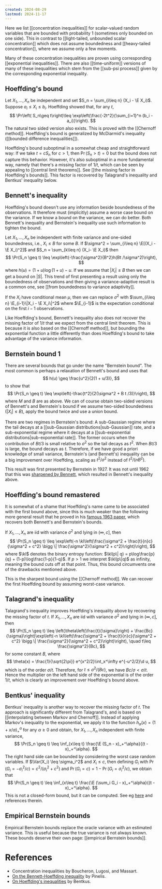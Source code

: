 ```yaml
---
created: 2024-08-29
lastmod: 2024-11-17
---
```


Here we list [[concentration inequalities]] for scalar-valued random variables that are bounded with probability 1 (sometimes only bounded on one side). This in contrast to [[light-tailed, unbounded scalar concentration]] which does not assume boundedness and [[heavy-tailed concentration]], where we assume only a few moments. 

Many of these concentration inequalities are proven using corresponding [[exponential inequalities]]. There are also [[time-uniform]] versions of many of these inequalities which stem from the [[sub-psi process]] given by the corresponding exponential inequality. 

## Hoeffding's bound 
Let $X_1,\dots,X_n$ be independent and set $S_n = \sum_{i\leq n} (X_i - \E X_i)$. Suppose $a_i\leq X_i\leq b_i$. Hoeffding showed that, for any $t$,  
$$
\Pr\left( S_n\geq t\right)\leq \exp\left(\frac{-2t^2}{\sum_{i=1}^n (b_i - a_i)}\right).
$$
The natural two sided version also exists. This is proved with the [[Chernoff method]]. Hoeffding's bound is generalized by McDiarmid's inequality ([[bounded difference inequalities]]). 

Hoeffding's bound suboptimal in a somewhat cheap and straightforward way: If we take $t = cS_n$ for $c>1$, then $\Pr(S_n > t) = 0$ but the bound does not capture this behavior. However, it's also suboptimal in a more fundamental way, namely that there's a missing factor of $1/t$, which can be seen by appealing to [[central limit theorems]]. See [[the missing factor in Hoeffding's bounds]]. This factor is recovered by Talagrand's inequality and Bentkus' inequality below.

## Bennett's inequality 
Hoeffding's bound doesn't use any information beside boundedness of the observations. It therefore must (implicitly) assume a worse case bound on the variance. If we know a bound on the variance, we can do better. Both Bennett's inequality and Bernstein's inequality use such information to tighten the bound. 

Let $X_1,\dots,X_n$ be independent with finite variance and one-sided boundedness, i.e., $X_i\leq B$ for some $B$. If $\sigma^2 = \sum_{i\leq n} \E[(X_i - \E X_i)^2]$ and $S_n = \sum_{k\leq n} (X_i- \E X_i)$ then 
$$
\Pr(S_n \geq t) \leq \exp\left(-\frac{\sigma^2}{B^2}h(Bt /\sigma^2)\right),
$$
where $h(u) = ( 1 + u )\log(1 + u) - u$. If we assume that $|X_i|\leq B$ then we can get a bound on $|S|$. This trend of first presenting a result using only the boundedness of observations and then giving a variance-adaptive result is a common one, see [[from boundedness to variance adaptivity]]. 

If the $X_i$ have conditional mean $\mu$, then we can replace $\sigma^2$ with $\sum_{i\leq n} \E_{i-1}\|X_i - \E X_i\|^2$ where $\E_{i-1}$ is the expectation conditional on the first $i-1$ observations. 

Like Hoeffding's bound, Bennett's inequality also does not recover the missing factor of $1/t$ that we expect from the central limit theorem. This is because it is also based on the [[Chernoff method]], but bounding the exponential function a little differently than does Hoeffding's bound to take advantage of the variance information. 

## Bernstein bound 1 
There are several bounds that go under the name "Bernstein bound". The most common is perhaps a relaxation of Bennett's bound and uses that 
$$
h(u) \geq \frac{u^2}{2(1 + u/3)},
$$
to show that 
$$
\Pr(S_n \geq t) \leq \exp\left(-\frac{t^2}{2(\sigma^2 + B t /3)}\right),
$$
where $M$ and $B$ are as above. We can of course obtain two-sided versions of Bennett's and Bernstein's bound if we assume two-sided boundedness ($|X_i|\leq B$), apply the bound twice and use a union bound. 

There are two regimes in Bernstein's bound: A sub-Gaussian regime where the tail decays at a [[sub-Gaussian distributions|sub-Gaussian]] rate, and a sub-exponential regime where it decays at a [[sub-exponential distributions|sub-exponential rate]]. The former occurs when the contribution of $B t/3$ is small relative to $\sigma^2$ so the tail decays as $t^2$. When $B t/3$ is large, the bound decays as $t$. Therefore, if we have good a priori knowledge of small variance, Bernstein's (and Bennett's) inequality can be a big improvement over Hoeffding, scaling as $t^2/\sigma^2$ instead of $t^2/(nB^2)$.  

This result was first presented by Bernstein in 1927. It was not until 1962 that this was [sharpened by Bennett](https://www.tandfonline.com/doi/abs/10.1080/01621459.1962.10482149), which resulted in Bennett's inequality above.  

## Hoeffding's bound remastered 
It is somewhat of a shame that Hoeffding's name came to be associated with the first bound above, since this is much weaker than the following more general result that he proved in his [famous 1963 paper](https://www.jstor.org/stable/2282952), which recovers both Bennett's and Bernstein's bounds. 

If $X_1,\dots,X_n$ are iid with variance $\sigma^2$ and lying in $(\infty, c]$, then 
$$
\Pr(S_n \geq t) \leq \exp\left(-n \kl\left(\frac{\sigma^2 + \frac{t}{n}c}{\sigma^2 + c^2} \bigg \| \frac{\sigma^2}{\sigma^2 + c^2}\right)\right), 
$$
where $\kl$ denotes the binary entropy function: $\kl(p\| q) = p\log\frac{p}{q} + (1-p)\log\frac{1-p}{1-q}$. If $p>1$ we interpret $\kl(p\|q)$ as infinity, meaning the bound cuts off at that point. Thus, this bound circumvents one of the drawbacks mentioned above. 

This is the sharpest bound using the [[Chernoff method]]. We can recover the first Hoeffding bound by assuming worst-case variance. 

## Talagrand's inequality 
Talagrand's inequality improves Hoeffding's inequality above by recovering the missing factor of $t$. If $X_1,\dots,X_n$ are iid with variance $\sigma^2$ and lying in $(\infty, c]$, then 
$$
\Pr(S_n \geq t) \leq \left(\theta\left(\frac{t}{\sigma}\right) + \frac{Bc}{\sigma}\right)\exp\left(-n \kl\left(\frac{\sigma^2 + \frac{t}{n}c}{\sigma^2 + c^2} \bigg \| \frac{\sigma^2}{\sigma^2 + c^2}\right)\right), \quad t\leq \frac{\sigma^2}{Bc},
$$
for some constant $B$, where 
$$
\theta(x) = \frac{1}{\sqrt{2\pi}} e^{x^2/2}\int_x^\infty e^{-u^2/2}\d u,
$$
which is of the order $\sigma/t$. Therefore, for $t\leq \sigma^2/(Bc)$, we have $Bc/\sigma<\sigma/t$. Hence the multiplier on the left hand side of the exponential is of the order $1/t$, which is clearly an improvement over Hoeffding's bound above. 

## Bentkus' inequality 
Bentkus' inequality is another way to recover the missing factor of $t$. The approach is significantly different from Talagrand's, and is based on [[interpolating between Markov and Chernoff]]. Instead of applying Markov's inequality to the exponential, we apply it to the function $h_\alpha(x) = ( 1 + x/\alpha)_+^\alpha$ for any $\alpha \geq 0$ and obtain, for $X_1,\dots,X_n$ independent with finite variance, 
$$
\Pr(S_n \geq t) \leq \inf_{x\leq t} \frac{\E (S_n - x)_+^\alpha}{(t - x)_+^\alpha}.
$$
The right hand side can be bounded by considering the worst case random variables. If $\Var(X_i) \leq \sigma_i^2$ and $X_i \leq c$, then defining $G_i$ with $\Pr(G_i = - \sigma_i^2/c) = c^2 / (\sigma_i^2 + c^2)$ and $\Pr ( G_i = c) = 1 - \Pr(G_i = \sigma_i^2/c)$, we obtain that 
$$
\Pr(S_n \geq t) \leq \inf_{x\leq t} \frac{\E (\sum_i G_i - x)_+^\alpha}{(t - x)_+^\alpha}.
$$
This is not a closed-form bound, but it can be computed. See eg [here](http://www.numdam.org/article/AIHPB_2014__50_1_15_0.pdf) and references therein. 


## Empirical Bernstein bounds 
Empirical Bernstein bounds replace the oracle variance with an estimated variance. This is useful because the true variance is not always known. These bounds deserve their own page: [[empirical Bernstein bounds]]. 

# References 
- Concentration inequalities by Boucheron, Lugosi, and Massart. 
- [On the Bennett-Hoeffding inequality](http://www.numdam.org/article/AIHPB_2014__50_1_15_0.pdf) by Pinelis. 
- [On Hoeffding's inequalities](https://arxiv.org/pdf/math/0410159) by Bentkus. 